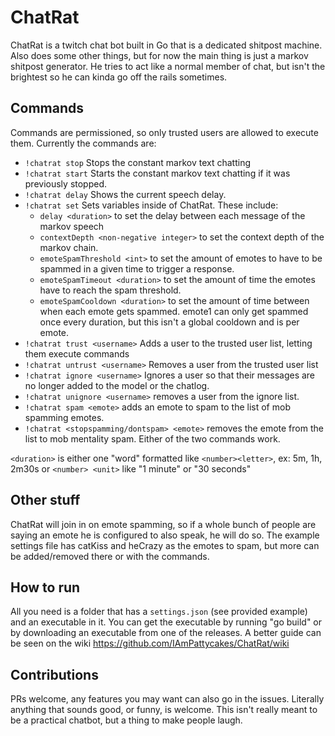 # ChatRat
ChatRat is a twitch chat bot built in Go that is a dedicated shitpost machine. Also does some other things, but for now the main thing is just a markov shitpost generator. He tries to act like a normal member of chat, but isn't the brightest so he can kinda go off the rails sometimes. 

## Commands
Commands are permissioned, so only trusted users are allowed to execute them. Currently the commands are: 
- `!chatrat stop` Stops the constant markov text chatting
- `!chatrat start` Starts the constant markov text chatting if it was previously stopped. 
- `!chatrat delay` Shows the current speech delay. 
- `!chatrat set` Sets variables inside of ChatRat. These include: 
    - `delay <duration>` to set the delay between each message of the markov speech
    - `contextDepth <non-negative integer>` to set the context depth of the markov chain. 
    - `emoteSpamThreshold <int>` to set the amount of emotes to have to be spammed in a given time to trigger a response. 
    - `emoteSpamTimeout <duration>` to set the amount of time the emotes have to reach the spam threshold. 
    - `emoteSpamCooldown <duration>` to set the amount of time between when each emote gets spammed. emote1 can only get spammed once every duration, but this isn't a global cooldown and is per emote.  
- `!chatrat trust <username>` Adds a user to the trusted user list, letting them execute commands
- `!chatrat untrust <username>` Removes a user from the trusted user list
- `!chatrat ignore <username>` Ignores a user so that their messages are no longer added to the model or the chatlog.  
- `!chatrat unignore <username>` removes a user from the ignore list. 
- `!chatrat spam <emote>` adds an emote to spam to the list of mob spamming emotes. 
- `!chatrat <stopspamming/dontspam> <emote>` removes the emote from the list to mob mentality spam. Either of the two commands work. 

`<duration>` is either one "word" formatted like `<number><letter>`, ex: 5m, 1h, 2m30s or `<number> <unit>` like "1 minute" or "30 seconds" 

## Other stuff
ChatRat will join in on emote spamming, so if a whole bunch of people are saying an emote he is configured to also speak, he will do so. The example settings file has catKiss and heCrazy as the emotes to spam, but more can be added/removed there or with the commands. 

## How to run
All you need is a folder that has a `settings.json` (see provided example) and an executable in it. You can get the executable by running "go build" or by downloading an executable from one of the releases. A better guide can be seen on the wiki https://github.com/IAmPattycakes/ChatRat/wiki

## Contributions
PRs welcome, any features you may want can also go in the issues. Literally anything that sounds good, or funny, is welcome. This isn't really meant to be a practical chatbot, but a thing to make people laugh. 
